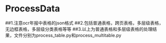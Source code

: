 # ProcessData
##1.注意ocr年报中表格的json格式
##2.包括普通表格，跨页表格，多层级表格，无边框表格，多层级分类表格等等
##3.以上为普通表格和多层级表格的处理结果，文件分别为process_table.py和process_multitable.py

